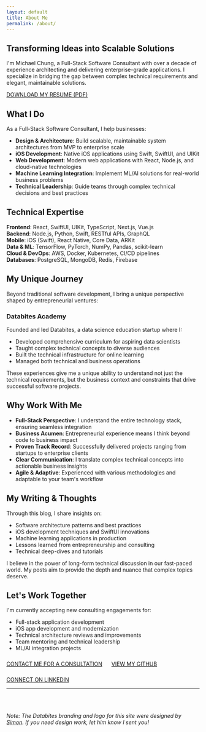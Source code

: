 ```yaml
---
layout: default
title: About Me
permalink: /about/
---
```


## Transforming Ideas into Scalable Solutions

I'm Michael Chung, a Full-Stack Software Consultant with over a decade of experience architecting and delivering enterprise-grade applications. I specialize in bridging the gap between complex technical requirements and elegant, maintainable solutions.

<a href="/assets/MichaelChungResume.pdf" class="btn btn-primary">DOWNLOAD MY RESUME (PDF)</a>

## What I Do

As a Full-Stack Software Consultant, I help businesses:

- **Design & Architecture**: Build scalable, maintainable system architectures from MVP to enterprise scale
- **iOS Development**: Native iOS applications using Swift, SwiftUI, and UIKit
- **Web Development**: Modern web applications with React, Node.js, and cloud-native technologies
- **Machine Learning Integration**: Implement ML/AI solutions for real-world business problems
- **Technical Leadership**: Guide teams through complex technical decisions and best practices

## Technical Expertise

**Frontend**: React, SwiftUI, UIKit, TypeScript, Next.js, Vue.js  
**Backend**: Node.js, Python, Swift, RESTful APIs, GraphQL  
**Mobile**: iOS (Swift), React Native, Core Data, ARKit  
**Data & ML**: TensorFlow, PyTorch, NumPy, Pandas, scikit-learn  
**Cloud & DevOps**: AWS, Docker, Kubernetes, CI/CD pipelines  
**Databases**: PostgreSQL, MongoDB, Redis, Firebase  

## My Unique Journey

Beyond traditional software development, I bring a unique perspective shaped by entrepreneurial ventures:

### Databites Academy
Founded and led Databites, a data science education startup where I:
- Developed comprehensive curriculum for aspiring data scientists
- Taught complex technical concepts to diverse audiences
- Built the technical infrastructure for online learning
- Managed both technical and business operations

These experiences give me a unique ability to understand not just the technical requirements, but the business context and constraints that drive successful software projects.

## Why Work With Me

- **Full-Stack Perspective**: I understand the entire technology stack, ensuring seamless integration
- **Business Acumen**: Entrepreneurial experience means I think beyond code to business impact
- **Proven Track Record**: Successfully delivered projects ranging from startups to enterprise clients
- **Clear Communication**: I translate complex technical concepts into actionable business insights
- **Agile & Adaptive**: Experienced with various methodologies and adaptable to your team's workflow

## My Writing & Thoughts

Through this blog, I share insights on:
- Software architecture patterns and best practices
- iOS development techniques and SwiftUI innovations
- Machine learning applications in production
- Lessons learned from entrepreneurship and consulting
- Technical deep-dives and tutorials

I believe in the power of long-form technical discussion in our fast-paced world. My posts aim to provide the depth and nuance that complex topics deserve.

## Let's Work Together

I'm currently accepting new consulting engagements for:
- Full-stack application development
- iOS app development and modernization
- Technical architecture reviews and improvements
- Team mentoring and technical leadership
- ML/AI integration projects

<div style="display: flex; gap: 24px; flex-wrap: wrap; margin-top: 24px; align-items: center;">
  <a href="mailto:michael.chung@databites.ca" class="btn btn-primary">CONTACT ME FOR A CONSULTATION</a>
  <a href="https://github.com/ArEnSc" class="btn" style="border: 1px solid var(--md-primary); color: var(--md-primary); margin: 0;" target="_blank">VIEW MY GITHUB</a>
  <a href="https://www.linkedin.com/in/michael-c-31662a38/" class="btn" style="border: 1px solid var(--md-primary); color: var(--md-primary); margin: 0;" target="_blank">CONNECT ON LINKEDIN</a>
</div>

---

<div style="padding-top: 48px;">
  <em>Note: The Databites branding and logo for this site were designed by <a href="https://dribbble.com/simc">Simon</a>. If you need design work, let him know I sent you!</em>
</div>